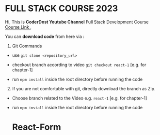 # FULL STACK COURSE 2023

  

Hi, This is **CoderDost Youtube Channel** Full Stack Development Course [Course Link ](https://youtube.com/coderdost),

  

You can **download code** from here via :

1. Git Commands

- use `git clone <repository_url>`

- checkout branch according to video `git checkout react-1` [e.g. for chapter-1]

- run `npm install` inside the root directory before running the code

  

2. If you are not comfortable with git, directly download the branch as Zip.

- Choose branch related to the Video e.g. `react-1` [e.g. for chapter-1]

- run `npm install` inside the root directory before running the code

  
  # React-Form

